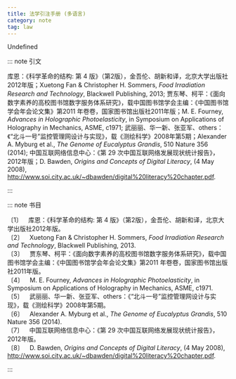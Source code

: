 ```yaml
---
title: 法学引注手册 (多语言)
category: note
tag: law
---
```


<!-- 此文件由脚本自动生成，请勿手动修改！ -->

Undefined


::: note 引文

库恩：《科学革命的结构: 第 4 版》（第2版），金吾伦、胡新和译，北京大学出版社2012年版；Xuetong Fan &#38; Christopher H. Sommers, <i>Food Irradiation Research and Technology</i>, Blackwell Publishing, 2013; 贾东琴、柯平：《面向数字素养的高校图书馆数字服务体系研究》，载中国图书馆学会主编：《中国图书馆学会年会论文集》第2011 年卷卷，国家图书馆出版社2011年版；M. E. Fourney, <i>Advances in Holographic Photoelasticity</i>, in Symposium on Applications of Holography in Mechanics, ASME, c1971; 武丽丽、华一新、张亚军、others：《“北斗一号”监控管理网设计与实现》，载《测绘科学》2008年第5期；Alexander A. Myburg et al., <i>The Genome of Eucalyptus Grandis</i>, 510 Nature 356 (2014); 中国互联网络信息中心：《第 29 次中国互联网络发展现状统计报告》，2012年版；D. Bawden, <i>Origins and Concepts of Digital Literacy</i>, (4 May 2008), <a href="http://www.soi.city.ac.uk/~dbawden/digital%20literacy%20chapter.pdf">http://www.soi.city.ac.uk/~dbawden/digital%20literacy%20chapter.pdf</a>.

:::



::: note 书目

  <div class="csl-bib-body">
    <div class="csl-entry">〔1〕 库恩：《科学革命的结构: 第 4 版》（第2版），金吾伦、胡新和译，北京大学出版社2012年版。</div>
    <div class="csl-entry">〔2〕 Xuetong Fan &#38; Christopher H. Sommers, <i>Food Irradiation Research and Technology</i>, Blackwell Publishing, 2013.</div>
    <div class="csl-entry">〔3〕 贾东琴、柯平：《面向数字素养的高校图书馆数字服务体系研究》，载中国图书馆学会主编：《中国图书馆学会年会论文集》第2011 年卷卷，国家图书馆出版社2011年版。</div>
    <div class="csl-entry">〔4〕 M. E. Fourney, <i>Advances in Holographic Photoelasticity</i>, in Symposium on Applications of Holography in Mechanics, ASME, c1971.</div>
    <div class="csl-entry">〔5〕 武丽丽、华一新、张亚军、others：《“北斗一号”监控管理网设计与实现》，载《测绘科学》2008年第5期。</div>
    <div class="csl-entry">〔6〕 Alexander A. Myburg et al., <i>The Genome of Eucalyptus Grandis</i>, 510 Nature 356 (2014).</div>
    <div class="csl-entry">〔7〕 中国互联网络信息中心：《第 29 次中国互联网络发展现状统计报告》，2012年版。</div>
    <div class="csl-entry">〔8〕 D. Bawden, <i>Origins and Concepts of Digital Literacy</i>, (4 May 2008), <a href="http://www.soi.city.ac.uk/~dbawden/digital%20literacy%20chapter.pdf">http://www.soi.city.ac.uk/~dbawden/digital%20literacy%20chapter.pdf</a>.</div>
  </div>


:::

<!-- more -->